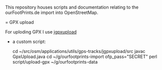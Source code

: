 This repository houses scripts and documentation relating to the
ourFootPrints.de import into OpenStreetMap.

= GPX upload

For uploding GPX I use
[jgpxupload](http://svn.openstreetmap.org/applications/utils/gps-tracks/jgpxupload)
+ a custom script:

    cd ~/src/osm/applications/utils/gps-tracks/jgpxupload/src
    javac GpxUpload.java
    cd ~/g/ourfootprints-import
    ofp_pass="SECRET" perl script/upload-gpx ~/g/ourfootprints-data
